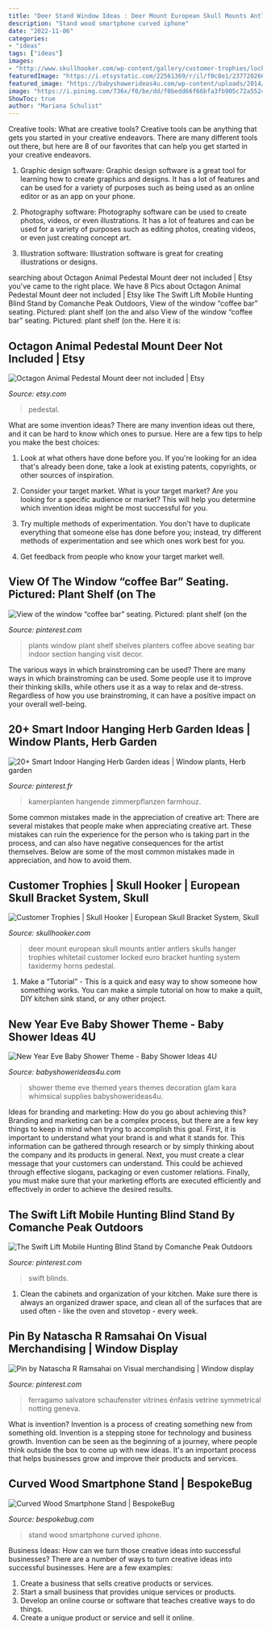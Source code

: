 ```yaml
---
title: "Deer Stand Window Ideas : Deer Mount European Skull Mounts Antler Antlers Skulls Hanger Trophies Whitetail Customer Locked Euro Bracket Hunting System Taxidermy Horns Pedestal"
description: "Stand wood smartphone curved iphone"
date: "2022-11-06"
categories:
- "ideas"
tags: ["ideas"]
images:
- "http://www.skullhooker.com/wp-content/gallery/customer-trophies/locked-up.jpeg"
featuredImage: "https://i.etsystatic.com/22561369/r/il/f0c8e1/2377202669/il_794xN.2377202669_h3j3.jpg"
featured_image: "https://babyshowerideas4u.com/wp-content/uploads/2014/02/049_600x450.jpg"
image: "https://i.pinimg.com/736x/f0/be/dd/f0bedd66f66bfa3fb905c72a5524d03c.jpg"
ShowToc: true
author: "Mariana Schulist"
---
```



Creative tools: What are creative tools?
Creative tools can be anything that gets you started in your creative endeavors. There are many different tools out there, but here are 8 of our favorites that can help you get started in your creative endeavors. 
1. Graphic design software: Graphic design software is a great tool for learning how to create graphics and designs. It has a lot of features and can be used for a variety of purposes such as being used as an online editor or as an app on your phone.

2. Photography software: Photography software can be used to create photos, videos, or even illustrations. It has a lot of features and can be used for a variety of purposes such as editing photos, creating videos, or even just creating concept art.

3. Illustration software: Illustration software is great for creating illustrations or designs.

	

		
searching about Octagon Animal Pedestal Mount deer not included | Etsy you've came to the right place. We have 8 Pics about Octagon Animal Pedestal Mount deer not included | Etsy like The Swift Lift Mobile Hunting Blind Stand by Comanche Peak Outdoors, View of the window “coffee bar” seating. Pictured: plant shelf (on the and also View of the window “coffee bar” seating. Pictured: plant shelf (on the. Here it is:
		
    
## Octagon Animal Pedestal Mount Deer Not Included | Etsy

<img loading=lazy src="https://i.etsystatic.com/22561369/r/il/f0c8e1/2377202669/il_794xN.2377202669_h3j3.jpg" onerror="this.onerror=null;this.src='https://tse3.mm.bing.net/th?id=OIP.X9rQaVX6u8py7it1yOvIVwHaJ4&amp;pid=15.1';" alt="Octagon Animal Pedestal Mount deer not included | Etsy">

_Source: etsy.com_

>pedestal. 

	

What are some invention ideas?
There are many invention ideas out there, and it can be hard to know which ones to pursue. Here are a few tips to help you make the best choices:
1. Look at what others have done before you. If you're looking for an idea that's already been done, take a look at existing patents, copyrights, or other sources of inspiration.

2. Consider your target market. What is your target market? Are you looking for a specific audience or market? This will help you determine which invention ideas might be most successful for you.

3. Try multiple methods of experimentation. You don't have to duplicate everything that someone else has done before you; instead, try different methods of experimentation and see which ones work best for you.

4. Get feedback from people who know your target market well.

    
## View Of The Window “coffee Bar” Seating. Pictured: Plant Shelf (on The

<img loading=lazy src="https://i.pinimg.com/736x/c1/d9/10/c1d910793ab05723dea33f78706e2312.jpg" onerror="this.onerror=null;this.src='https://tse1.mm.bing.net/th?id=OIP.b8uNPxW1dFgK76CkEk8mNwHaLD&amp;pid=15.1';" alt="View of the window “coffee bar” seating. Pictured: plant shelf (on the">

_Source: pinterest.com_

>plants window plant shelf shelves planters coffee above seating bar indoor section hanging visit decor. 

	

The various ways in which brainstroming can be used?
There are many ways in which brainstroming can be used. Some people use it to improve their thinking skills, while others use it as a way to relax and de-stress. Regardless of how you use brainstroming, it can have a positive impact on your overall well-being.

    
## 20+ Smart Indoor Hanging Herb Garden Ideas | Window Plants, Herb Garden

<img loading=lazy src="https://i.pinimg.com/736x/80/50/29/805029860f7abe3088b887bdf32be409.jpg" onerror="this.onerror=null;this.src='https://tse3.mm.bing.net/th?id=OIP.W0lo5ikOUSz9pmvp6olcoAHaKk&amp;pid=15.1';" alt="20+ Smart Indoor Hanging Herb Garden ideas | Window plants, Herb garden">

_Source: pinterest.fr_

>kamerplanten hangende zimmerpflanzen farmhouz. 

	

Some common mistakes made in the appreciation of creative art:
There are several mistakes that people make when appreciating creative art. These mistakes can ruin the experience for the person who is taking part in the process, and can also have negative consequences for the artist themselves. Below are some of the most common mistakes made in appreciation, and how to avoid them.

    
## Customer Trophies | Skull Hooker | European Skull Bracket System, Skull

<img loading=lazy src="http://www.skullhooker.com/wp-content/gallery/customer-trophies/locked-up.jpeg" onerror="this.onerror=null;this.src='https://tse3.mm.bing.net/th?id=OIP.frtkZv4eEVrUgg4NmUKvyQAAAA&amp;pid=15.1';" alt="Customer Trophies | Skull Hooker | European Skull Bracket System, Skull">

_Source: skullhooker.com_

>deer mount european skull mounts antler antlers skulls hanger trophies whitetail customer locked euro bracket hunting system taxidermy horns pedestal. 

	

1. Make a “Tutorial” - This is a quick and easy way to show someone how something works. You can make a simple tutorial on how to make a quilt, DIY kitchen sink stand, or any other project. 

    
## New Year Eve Baby Shower Theme - Baby Shower Ideas 4U

<img loading=lazy src="https://babyshowerideas4u.com/wp-content/uploads/2014/02/049_600x450.jpg" onerror="this.onerror=null;this.src='https://tse3.mm.bing.net/th?id=OIP.8ryaufTx0PVUgYLl9g9BrQHaFj&amp;pid=15.1';" alt="New Year Eve Baby Shower Theme - Baby Shower Ideas 4U">

_Source: babyshowerideas4u.com_

>shower theme eve themed years themes decoration glam kara whimsical supplies babyshowerideas4u. 

	

Ideas for branding and marketing: How do you go about achieving this?
Branding and marketing can be a complex process, but there are a few key things to keep in mind when trying to accomplish this goal. First, it is important to understand what your brand is and what it stands for. This information can be gathered through research or by simply thinking about the company and its products in general. Next, you must create a clear message that your customers can understand. This could be achieved through effective slogans, packaging or even customer relations. Finally, you must make sure that your marketing efforts are executed efficiently and effectively in order to achieve the desired results.

    
## The Swift Lift Mobile Hunting Blind Stand By Comanche Peak Outdoors

<img loading=lazy src="https://i.pinimg.com/736x/f0/be/dd/f0bedd66f66bfa3fb905c72a5524d03c.jpg" onerror="this.onerror=null;this.src='https://tse4.mm.bing.net/th?id=OIP.OgX0FQwx_ufSDR1jbhkHxAHaJ3&amp;pid=15.1';" alt="The Swift Lift Mobile Hunting Blind Stand by Comanche Peak Outdoors">

_Source: pinterest.com_

>swift blinds. 

	

1. Clean the cabinets and organization of your kitchen. Make sure there is always an organized drawer space, and clean all of the surfaces that are used often - like the oven and stovetop - every week.

    
## Pin By Natascha R Ramsahai On Visual Merchandising | Window Display

<img loading=lazy src="https://i.pinimg.com/736x/92/ba/1a/92ba1a56935c957dfc3aa0ea619dd7fd.jpg" onerror="this.onerror=null;this.src='https://tse1.mm.bing.net/th?id=OIP.q_wDsRIiQWAmBJMoNK7JhAAAAA&amp;pid=15.1';" alt="Pin by Natascha R Ramsahai on Visual merchandising | Window display">

_Source: pinterest.com_

>ferragamo salvatore schaufenster vitrines énfasis vetrine symmetrical notting geneva. 

	

What is invention?
Invention is a process of creating something new from something old. Invention is a stepping stone for technology and business growth. Invention can be seen as the beginning of a journey, where people think outside the box to come up with new ideas. It's an important process that helps businesses grow and improve their products and services.

    
## Curved Wood Smartphone Stand | BespokeBug

<img loading=lazy src="https://bespokebug.com/wp-content/uploads/2014/09/curved-wood-iphone-stand.jpg" onerror="this.onerror=null;this.src='https://tse4.mm.bing.net/th?id=OIP.TY_9bRYklCTzyuWHW7U29QHaLH&amp;pid=15.1';" alt="Curved Wood Smartphone Stand | BespokeBug">

_Source: bespokebug.com_

>stand wood smartphone curved iphone. 

	

Business Ideas: How can we turn those creative ideas into successful businesses?
There are a number of ways to turn creative ideas into successful businesses. Here are a few examples: 
1. Create a business that sells creative products or services.
2. Start a small business that provides unique services or products.
3. Develop an online course or software that teaches creative ways to do things. 
4. Create a unique product or service and sell it online.

